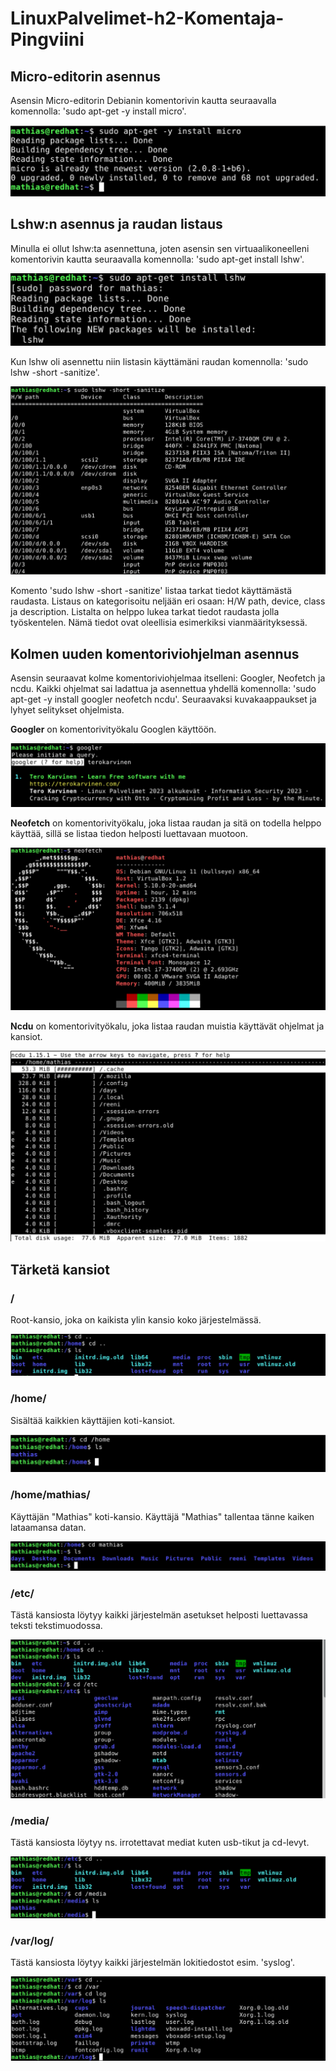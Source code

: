 # LinuxPalvelimet-h2-Komentaja-Pingviini

## Micro-editorin asennus
Asensin Micro-editorin Debianin komentorivin kautta seuraavalla komennolla: 'sudo apt-get -y install micro'.

![Add file: Upload](micro-install.png)

## Lshw:n asennus ja raudan listaus
Minulla ei ollut lshw:ta asennettuna, joten asensin sen virtuaalikoneelleni komentorivin kautta seuraavalla komennolla: 'sudo apt-get install lshw'.

![Add file: Upload](lshw-install.png)

Kun lshw oli asennettu niin listasin käyttämäni raudan komennolla: 'sudo lshw -short -sanitize'.

![Add file: Upload](KoneenRauta.png)

Komento 'sudo lshw -short -sanitize' listaa tarkat tiedot käyttämästä raudasta. Listaus on kategorisoitu neljään eri osaan: H/W path, device, class ja description. Listalta on helppo lukea tarkat tiedot raudasta jolla työskentelen. Nämä tiedot ovat oleellisia esimerkiksi vianmäärityksessä. 

## Kolmen uuden komentoriviohjelman asennus
Asensin seuraavat kolme komentoriviohjelmaa itselleni: Googler, Neofetch ja ncdu. Kaikki ohjelmat sai ladattua ja asennettua yhdellä komennolla: 'sudo apt-get -y install googler neofetch ncdu'. Seuraavaksi kuvakaappaukset ja lyhyet selitykset ohjelmista.

**Googler** on komentorivityökalu Googlen käyttöön.

![Add file: Upload](googler.png)

**Neofetch** on komentorivityökalu, joka listaa raudan ja sitä on todella helppo käyttää, sillä se listaa tiedon helposti luettavaan muotoon.

![Add file: Upload](neofetch.png)

**Ncdu** on komentorivityökalu, joka listaa raudan muistia käyttävät ohjelmat ja kansiot. 

![Add file: Upload](ncdu.png)

## Tärketä kansiot

### /
Root-kansio, joka on kaikista ylin kansio koko järjestelmässä.

![Add file: Upload](root.png)

### /home/
Sisältää kaikkien käyttäjien koti-kansiot.

![Add file: Upload](home.png)

### /home/mathias/
Käyttäjän "Mathias" koti-kansio. Käyttäjä "Mathias" tallentaa tänne kaiken lataamansa datan.

![Add file: Upload](mathias.png)

### /etc/
Tästä kansiosta löytyy kaikki järjestelmän asetukset helposti luettavassa teksti tekstimuodossa.

![Add file: Upload](etc.png)

### /media/
Tästä kansiosta löytyy ns. irrotettavat mediat kuten usb-tikut ja cd-levyt.

![Add file: Upload](media.png)

### /var/log/
Tästä kansiosta löytyy kaikki järjestelmän lokitiedostot esim. 'syslog'.

![Add file: Upload](varLog.png)

